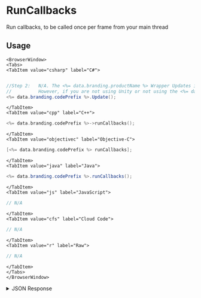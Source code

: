 # RunCallbacks

Run callbacks, to be called once per frame from your main thread

## Usage

```mdx-code-block
<BrowserWindow>
<Tabs>
<TabItem value="csharp" label="C#">
```

```csharp

//Step 2:   N/A. The <%= data.branding.productName %> Wrapper Updates itself using Unity MonoBehavior Update
//          However, if you are not using Unity or not using the <%= data.branding.codeWrapper %> as a GameObject, call Update in your own update loop
<%= data.branding.codePrefix %>.Update();
```

```mdx-code-block
</TabItem>
<TabItem value="cpp" label="C++">
```

```cpp
<%= data.branding.codePrefix %>->runCallbacks();
```

```mdx-code-block
</TabItem>
<TabItem value="objectivec" label="Objective-C">
```

```objectivec
[<%= data.branding.codePrefix %> runCallbacks];
```

```mdx-code-block
</TabItem>
<TabItem value="java" label="Java">
```

```java
<%= data.branding.codePrefix %>.runCallbacks();
```

```mdx-code-block
</TabItem>
<TabItem value="js" label="JavaScript">
```

```javascript
// N/A
```

```mdx-code-block
</TabItem>
<TabItem value="cfs" label="Cloud Code">
```

```javascript
// N/A
```

```mdx-code-block
</TabItem>
<TabItem value="r" label="Raw">
```

```javascript
// N/A
```

```mdx-code-block
</TabItem>
</Tabs>
</BrowserWindow>
```

<details>
<summary>JSON Response</summary>

```javascript
// N/A
```
</details>

